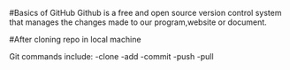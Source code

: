 #Basics of GitHub
  Github is a free and open source version control system that manages the changes made to our program,website or document.

#After cloning repo in local machine

Git commands include:
-clone
-add
-commit
-push
-pull